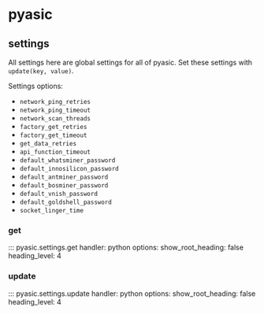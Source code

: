# pyasic
## settings

All settings here are global settings for all of pyasic.  Set these settings with `update(key, value)`.

Settings options:

- `network_ping_retries`
- `network_ping_timeout`
- `network_scan_threads`
- `factory_get_retries`
- `factory_get_timeout`
- `get_data_retries`
- `api_function_timeout`
- `default_whatsminer_password`
- `default_innosilicon_password`
- `default_antminer_password`
- `default_bosminer_password`
- `default_vnish_password`
- `default_goldshell_password`
- `socket_linger_time`


### get
::: pyasic.settings.get
    handler: python
    options:
        show_root_heading: false
        heading_level: 4

### update
::: pyasic.settings.update
    handler: python
    options:
        show_root_heading: false
        heading_level: 4
